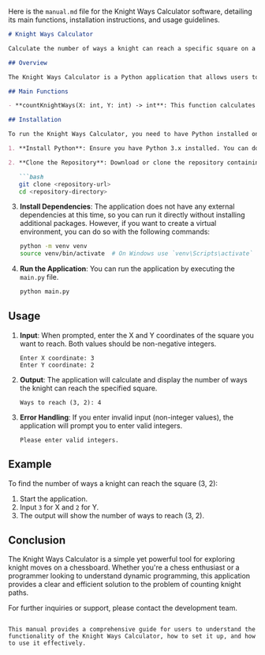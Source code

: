 Here is the `manual.md` file for the Knight Ways Calculator software, detailing its main functions, installation instructions, and usage guidelines.

```markdown
# Knight Ways Calculator

Calculate the number of ways a knight can reach a specific square on a chessboard.

## Overview

The Knight Ways Calculator is a Python application that allows users to determine the number of distinct paths a knight can take to reach a given square (X, Y) on a chessboard starting from the position (0, 0). The knight moves in an "L" shape, and the application efficiently computes the number of ways to reach the target square using dynamic programming.

## Main Functions

- **countKnightWays(X: int, Y: int) -> int**: This function calculates the number of ways a knight can reach the square (X, Y) from the starting position (0, 0). It utilizes a dynamic programming approach to store intermediate results and ensure efficient computation.

## Installation

To run the Knight Ways Calculator, you need to have Python installed on your machine. Follow these steps to set up the environment:

1. **Install Python**: Ensure you have Python 3.x installed. You can download it from [python.org](https://www.python.org/downloads/).

2. **Clone the Repository**: Download or clone the repository containing the application files.

   ```bash
   git clone <repository-url>
   cd <repository-directory>
   ```

3. **Install Dependencies**: The application does not have any external dependencies at this time, so you can run it directly without installing additional packages. However, if you want to create a virtual environment, you can do so with the following commands:

   ```bash
   python -m venv venv
   source venv/bin/activate  # On Windows use `venv\Scripts\activate`
   ```

4. **Run the Application**: You can run the application by executing the `main.py` file.

   ```bash
   python main.py
   ```

## Usage

1. **Input**: When prompted, enter the X and Y coordinates of the square you want to reach. Both values should be non-negative integers.

   ```
   Enter X coordinate: 3
   Enter Y coordinate: 2
   ```

2. **Output**: The application will calculate and display the number of ways the knight can reach the specified square.

   ```
   Ways to reach (3, 2): 4
   ```

3. **Error Handling**: If you enter invalid input (non-integer values), the application will prompt you to enter valid integers.

   ```
   Please enter valid integers.
   ```

## Example

To find the number of ways a knight can reach the square (3, 2):

1. Start the application.
2. Input `3` for X and `2` for Y.
3. The output will show the number of ways to reach (3, 2).

## Conclusion

The Knight Ways Calculator is a simple yet powerful tool for exploring knight moves on a chessboard. Whether you're a chess enthusiast or a programmer looking to understand dynamic programming, this application provides a clear and efficient solution to the problem of counting knight paths.

For further inquiries or support, please contact the development team.
```

This manual provides a comprehensive guide for users to understand the functionality of the Knight Ways Calculator, how to set it up, and how to use it effectively.